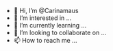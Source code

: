 - 👋 Hi, I’m @Carinamaus
- 👀 I’m interested in ...
- 🌱 I’m currently learning ...
- 💞️ I’m looking to collaborate on ...
- 📫 How to reach me ...

<!---
Carinamaus/Carinamaus is a ✨ special ✨ repository because its `README.md` (this file) appears on your GitHub profile.
You can click the Preview link to take a look at your changes.
--->
